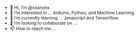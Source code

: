 - 👋 Hi, I’m @xxanonx
- 👀 I’m interested in ... Arduino, Python, and Machine Learning
- 🌱 I’m currently learning ... Javascript and Tensorflow
- 💞️ I’m looking to collaborate on ...
- 📫 How to reach me ...

<!---
xxanonx/xxanonx is a ✨ special ✨ repository because its `README.md` (this file) appears on your GitHub profile.
You can click the Preview link to take a look at your changes.
--->
